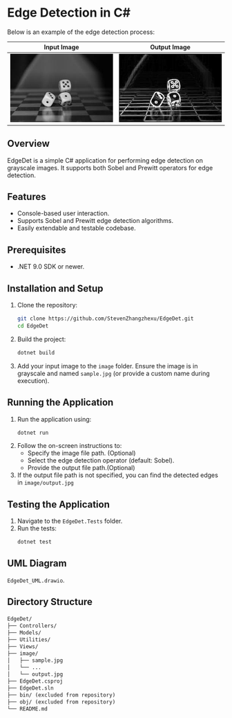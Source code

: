 # Edge Detection in C#
Below is an example of the edge detection process:

| Input Image | Output Image |
|----------------------------------|----------------------------------|
| ![Input Image](image/sample.jpg) | ![Output Image](docs/output.jpg) |

## Overview
EdgeDet is a simple C# application for performing edge detection on grayscale images. It supports both Sobel and Prewitt operators for edge detection.

## Features
- Console-based user interaction.
- Supports Sobel and Prewitt edge detection algorithms.
- Easily extendable and testable codebase.

## Prerequisites
- .NET 9.0 SDK or newer.


## Installation and Setup
1. Clone the repository:
   ```bash
   git clone https://github.com/StevenZhangzhexu/EdgeDet.git
   cd EdgeDet
   ```

2. Build the project:
   ```bash
   dotnet build
   ```

3. Add your input image to the `image` folder. Ensure the image is in grayscale and named `sample.jpg` (or provide a custom name during execution).

## Running the Application
1. Run the application using:
   ```bash
   dotnet run
   ```
2. Follow the on-screen instructions to:
   - Specify the image file path. (Optional)
   - Select the edge detection operator (default: Sobel).
   - Provide the output file path.(Optional)
3. If the output file path is not specified, you can find the detected edges in  `image/output.jpg`

## Testing the Application
1. Navigate to the `EdgeDet.Tests` folder.
2. Run the tests:
   ```bash
   dotnet test
   ```

## UML Diagram
`EdgeDet_UML.drawio`.

## Directory Structure
```
EdgeDet/
├── Controllers/
├── Models/
├── Utilities/
├── Views/
├── image/
│   ├── sample.jpg
│   └── ...
│   └── output.jpg
├── EdgeDet.csproj
├── EdgeDet.sln
├── bin/ (excluded from repository)
├── obj/ (excluded from repository)
└── README.md
```